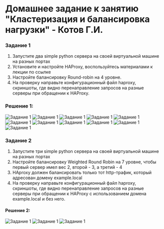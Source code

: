 
# Домашнее задание к занятию "Кластеризация и балансировка нагрузки" - Котов Г.И.




### Задание 1
1. Запустите два simple python сервера на своей виртуальной машине на разных портах
2. Установите и настройте HAProxy, воспользуйтесь материалами к лекции по ссылке
3. Настройте балансировку Round-robin на 4 уровне.
4. На проверку направьте конфигурационный файл haproxy, скриншоты, где видно перенаправление запросов на разные серверы при обращении к HAProxy.


### Решение 1: 

![Задание 1](img/1.png)
![Задание 1](img/2.png)
![Задание 1](img/3.png)
![Задание 1](img/4.png)
![Задание 1](img/5.png)
![Задание 1](img/6.png)
![Задание 1](img/7.png)
![Задание 1](img/8.png)
![Задание 1](img/9.png)
![Задание 1](img/10.png)
![Задание 1](img/11.png)


### Задание 2

1. Запустите три simple python сервера на своей виртуальной машине на разных портах
2. Настройте балансировку Weighted Round Robin на 7 уровне, чтобы первый сервер имел вес 2, второй - 3, а третий - 4
3. HAproxy должен балансировать только тот http-трафик, который адресован домену example.local
4. На проверку направьте конфигурационный файл haproxy, скриншоты, где видно перенаправление запросов на разные серверы при обращении к HAProxy c использованием домена example.local и без него.

#### Решение 2:

![Задание 1](img/12.png)
![Задание 1](img/13.png)
![Задание 1](img/14.png)